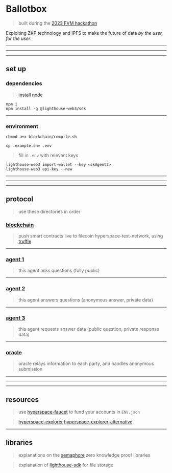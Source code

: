 # Ballotbox

> built during the [2023 FVM hackathon](https://spacewarp.fvm.dev/)

Exploiting ZKP technology and IPFS to make the future of data _by the user, for the user_.

-----
-----
-----

## set up

### dependencies

> [install node](https://nodejs.org/en/download/package-manager/)

```
npm i
npm install -g @lighthouse-web3/sdk
```

-----

### environment

```
chmod a+x blockchain/compile.sh
```

```
cp .example.env .env
```

> fill in `.env` with relevant keys

```
lighthouse-web3 import-wallet --key <skAgent2>
lighthouse-web3 api-key --new 
```

-----
-----
-----

## protocol

> use these directories in order

### [blockchain](./blockchain/)

> push smart contracts live to filecoin hyperspace-test-network, using [truffle](https://trufflesuite.com/)

-----

### [agent 1](./agent1/)

> this agent asks questions (fully public)

-----

### [agent 2](./agent2/)

> this agent answers questions (anonymous answer, private data)

-----

### [agent 3](./agent3/)

> this agent requests answer data (public question, private response data)

-----

### [oracle](./oracle/)

> oracle relays information to each party, and handles anonymous submission

-----
-----
-----

## resources

> use [hyperspace-faucet](https://hyperspace.yoga/#faucet) to fund your accounts in `ENV.json`

> [hyperspace-explorer](https://hyperspace.filfox.info/)
> [hyperspace-explorer-alternative](https://explorer.glif.io/)

-----

## libraries

> explanations on the [semaphore](https://semaphore.appliedzkp.org/) zero knowledge proof libraries 

> explanation of [lighthouse-sdk](https://docs.lighthouse.storage/lighthouse-1/) for file storage